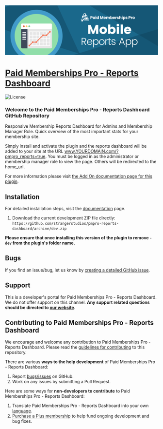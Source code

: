 ![](pmpro-reports-dashboard-banner.png)

# [Paid Memberships Pro - Reports Dashboard](https://www.paidmembershipspro.com/add-ons/responsive-reports-dashboard/) #
[comment]: # (Generate badges from shields.io, only works for .org plugins to get other stats etc. We'd have to create our own endpoints for Premium plugins)

![License](https://img.shields.io/badge/license-GPL--2.0%2B-red.svg?style=flat-square)

### Welcome to the Paid Memberships Pro - Reports Dashboard GitHub Repository

Responsive Membership Reports Dashboard for Admins and Membership Manager Role. Quick overview of the most important stats for your membership site.

Simply install and activate the plugin and the reports dashboard will be added to your site at the URL www.YOURDOMAIN.com/?pmpro_reports=true. You must be logged in as the administrator or membership manager role to view the page. Others will be redirected to the home_url.

For more information please visit [the Add On documentation page for this plugin](https://www.paidmembershipspro.com/add-ons/responsive-reports-dashboard/).

## Installation ##
For detailed installation steps, visit the [documentation](https://www.paidmembershipspro.com/add-ons/responsive-reports-dashboard/) page.

1. Download the current development ZIP file directly: `https://github.com/strangerstudios/pmpro-reports-dashboard/archive/dev.zip`

**Please ensure that once installing this version of the plugin to remove `-dev` from the plugin's folder name.**

## Bugs ##
If you find an issue/bug, let us know by [creating a detailed GitHub issue](https://github.com/strangerstudios/pmpro-reports-dashboard/issues/new/choose).

## Support ##
This is a developer's portal for Paid Memberships Pro - Reports Dashboard. We do not offer support on this channel. **Any support related questions should be directed to [our website](https://www.paidmembershipspro.com/add-ons/responsive-reports-dashboard/).**

## Contributing to Paid Memberships Pro - Reports Dashboard ##
We encourage and welcome any contribution to Paid Memberships Pro - Reports Dashboard. Please read the [guidelines for contributing](https://github.com/strangerstudios/pmpro-reports-dashboard/blob/dev/.github/CONTRIBUTING.md) to this repository.

There are various **ways to the help development** of Paid Memberships Pro - Reports Dashboard:

1. Report [bugs/issues](https://github.com/strangerstudios/pmpro-reports-dashboard/issues/new/choose) on GitHub.
2. Work on any issues by submitting a Pull Request.

Here are some ways for **non-developers to contribute** to Paid Memberships Pro - Reports Dashboard:

1. Translate Paid Memberships Pro - Reports Dashboard into your own [language](https://www.paidmembershipspro.com/paid-memberships-pro-in-your-language/).
2. [Purchase a Plus membership](https://paidmembershipspro.com/pricing) to help fund ongoing development and bug fixes.
